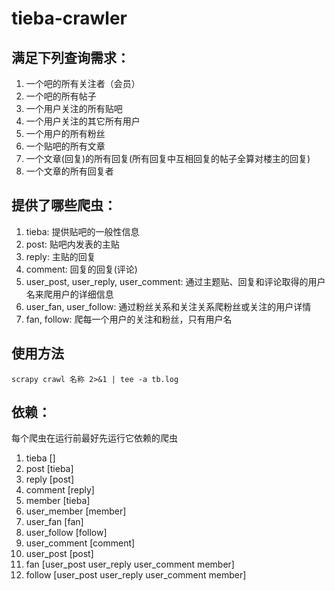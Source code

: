 # tieba-crawler
## 满足下列查询需求：
1. 一个吧的所有关注者（会员）
1. 一个吧的所有帖子
1. 一个用户关注的所有贴吧
1. 一个用户关注的其它所有用户
1. 一个用户的所有粉丝
1. 一个贴吧的所有文章
1. 一个文章(回复)的所有回复(所有回复中互相回复的帖子全算对楼主的回复)
1. 一个文章的所有回复者
## 提供了哪些爬虫：
1. tieba: 提供贴吧的一般性信息
1. post: 贴吧内发表的主贴
1. reply: 主贴的回复
1. comment: 回复的回复(评论)
1. user_post, user_reply, user_comment: 通过主题贴、回复和评论取得的用户名来爬用户的详细信息
1. user_fan, user_follow: 通过粉丝关系和关注关系爬粉丝或关注的用户详情
1. fan, follow: 爬每一个用户的关注和粉丝，只有用户名
## 使用方法
`scrapy crawl 名称 2>&1 | tee -a tb.log`
## 依赖：
每个爬虫在运行前最好先运行它依赖的爬虫
1. tieba []
1. post [tieba]
1. reply [post]
1. comment [reply]
1. member [tieba]
1. user_member [member]
1. user_fan [fan]
1. user_follow [follow]
1. user_comment [comment]
1. user_post [post]
1. fan [user_post user_reply user_comment member]
1. follow [user_post user_reply user_comment member]
